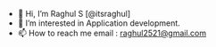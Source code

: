 - 👋 Hi, I’m Raghul S [@itsraghul]
- 👀 I’m interested in Application development.
- 📫 How to reach me email : raghul2521@gmail.com

